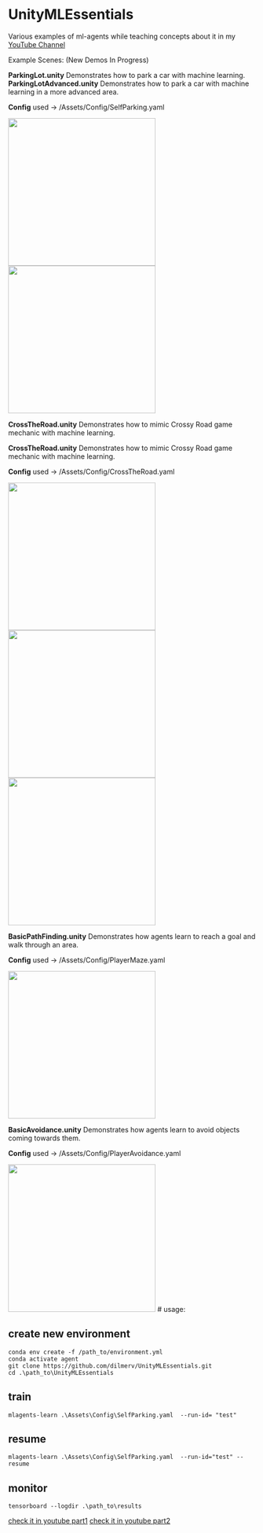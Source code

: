 # UnityMLEssentials
Various examples of ml-agents while teaching concepts about it in my [YouTube Channel](https://www.youtube.com/c/dilmervalecillos)

Example Scenes: (New Demos In Progress)

**ParkingLot.unity** Demonstrates how to park a car with machine learning.
**ParkingLotAdvanced.unity** Demonstrates how to park a car with machine learning in a more advanced area.

**Config** used -> /Assets/Config/SelfParking.yaml

<img src="https://github.com/dilmerv/UnityMLEssentials/blob/master/docs/images/ParkingLot1.gif" width="300">

<img src="https://github.com/dilmerv/UnityMLEssentials/blob/master/docs/images/ParkingLot2.gif" width="300">


**CrossTheRoad.unity** Demonstrates how to mimic Crossy Road game mechanic with machine learning.

**CrossTheRoad.unity** Demonstrates how to mimic Crossy Road game mechanic with machine learning.

**Config** used -> /Assets/Config/CrossTheRoad.yaml

<img src="https://github.com/dilmerv/UnityMLEssentials/blob/master/docs/images/CrossTheRoad1.gif" width="300">

<img src="https://github.com/dilmerv/UnityMLEssentials/blob/master/docs/images/CrossTheRoad2.gif" width="300">

<img src="https://github.com/dilmerv/UnityMLEssentials/blob/master/docs/images/CrossTheRoad3.gif" width="300">

**BasicPathFinding.unity** Demonstrates how agents learn to reach a goal and walk through an area.

**Config** used -> /Assets/Config/PlayerMaze.yaml

<img src="https://github.com/dilmerv/UnityMLEssentials/blob/master/docs/images/BasicPathFinding.gif" width="300">

**BasicAvoidance.unity** Demonstrates how agents learn to avoid objects coming towards them.

**Config** used -> /Assets/Config/PlayerAvoidance.yaml

<img src="https://github.com/dilmerv/UnityMLEssentials/blob/master/docs/images/BasicAvoidance.gif" width="300">
# usage:

## create new environment
`conda env create -f /path_to/environment.yml`  
`conda activate agent`  
`git clone https://github.com/dilmerv/UnityMLEssentials.git`  
`cd .\path_to\UnityMLEssentials`  
## train 
`mlagents-learn .\Assets\Config\SelfParking.yaml  --run-id= "test"`  

## resume  
`mlagents-learn .\Assets\Config\SelfParking.yaml  --run-id="test" --resume`  
## monitor 
`tensorboard --logdir .\path_to\results`  

[check it in youtube part1](https://www.youtube.com/watch?v=IcatcC9Rikk)
[check it in youtube part2](https://www.youtube.com/watch?v=k_JNyLoB8vg)
